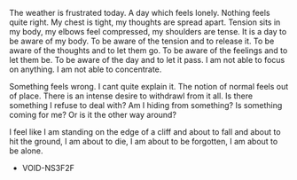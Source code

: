 The weather is frustrated today.
A day which feels lonely. 
Nothing feels quite right. 
My chest is tight, my thoughts are spread apart. 
Tension sits in my body, my elbows feel compressed, my shoulders are tense. 
It is a day to be aware of my body. 
To be aware of the tension and to release it. 
To be aware of the thoughts and to let them go. 
To be aware of the feelings and to let them be. 
To be aware of the day and to let it pass. 
I am not able to focus on anything. 
I am not able to concentrate.

Something feels wrong. 
I cant quite explain it. 
The notion of normal feels out of place. 
There is an intense desire to withdrawl from it all. 
Is there something I refuse to deal with? 
Am I hiding from something? 
Is something coming for me? 
Or is it the other way around? 

I feel like I am standing on the edge of a cliff and about to fall and about to hit the ground, I am about to die, I am about to be forgotten, I am about to be alone.

- VOID-NS3F2F